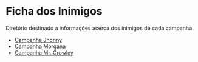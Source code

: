 <h1>Ficha dos Inimigos</h1>
<p>Diretório destinado a informações acerca dos inimigos de cada campanha</p>

<ul>
  <li><a href=>Campanha Jhonny</a></li>
  <li><a href=>Campanha Morgana</a></li>
  <li><a href=>Campanha Mr. Crowley</a></li>
</ul>
